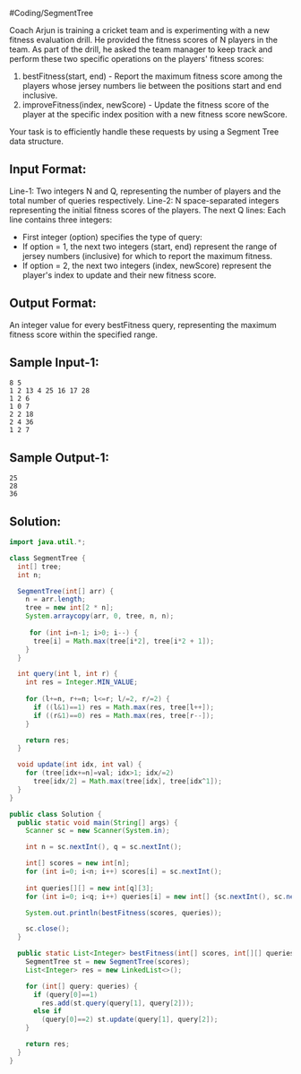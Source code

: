 #Coding/SegmentTree

Coach Arjun is training a cricket team and is experimenting with a new fitness evaluation drill. He provided the fitness scores of N players in the team. As part of the drill, he asked the team manager to keep track and perform these two specific operations on the players' fitness scores:
1. bestFitness(start, end) - Report the maximum fitness score among the players whose jersey numbers lie between the positions start and end inclusive.
2. improveFitness(index, newScore) - Update the fitness score of the player at the specific index position with a new fitness score newScore.

Your task is to efficiently handle these requests by using a Segment Tree data structure.

Input Format:  
-------------
Line-1: Two integers N and Q, representing the number of players and the total 
        number of queries respectively.
Line-2: N space-separated integers representing the initial fitness scores of 
        the players.
The next Q lines: Each line contains three integers: 
- First integer (option) specifies the type of query:
- If option = 1, the next two integers (start, end) represent the range of jersey numbers (inclusive) for which to report the maximum fitness.
- If option = 2, the next two integers (index, newScore) represent the player's index to update and their new fitness score.

Output Format:  
--------------
An integer value for every bestFitness query, representing the maximum fitness score within the specified range.

Sample Input-1:  
-------------
```
8 5
1 2 13 4 25 16 17 28
1 2 6
1 0 7
2 2 18
2 4 36
1 2 7
```

Sample Output-1:  
--------------
```
25
28
36
```

## Solution:

```java
import java.util.*;

class SegmentTree {
  int[] tree;
  int n;

  SegmentTree(int[] arr) {
    n = arr.length;
    tree = new int[2 * n];
    System.arraycopy(arr, 0, tree, n, n);
   
     for (int i=n-1; i>0; i--) {
      tree[i] = Math.max(tree[i*2], tree[i*2 + 1]);
    }
  }

  int query(int l, int r) {
    int res = Integer.MIN_VALUE;
    
    for (l+=n, r+=n; l<=r; l/=2, r/=2) {
      if ((l&1)==1) res = Math.max(res, tree[l++]);
      if ((r&1)==0) res = Math.max(res, tree[r--]);
    }

    return res;
  }

  void update(int idx, int val) {
    for (tree[idx+=n]=val; idx>1; idx/=2)
      tree[idx/2] = Math.max(tree[idx], tree[idx^1]);
  }
}

public class Solution {
  public static void main(String[] args) {
    Scanner sc = new Scanner(System.in);

    int n = sc.nextInt(), q = sc.nextInt();

    int[] scores = new int[n];
    for (int i=0; i<n; i++) scores[i] = sc.nextInt();
    
    int queries[][] = new int[q][3];
    for (int i=0; i<q; i++) queries[i] = new int[] {sc.nextInt(), sc.nextInt(), sc.nextInt()};

    System.out.println(bestFitness(scores, queries));

    sc.close();
  }

  public static List<Integer> bestFitness(int[] scores, int[][] queries) {
    SegmentTree st = new SegmentTree(scores);
    List<Integer> res = new LinkedList<>();

    for (int[] query: queries) {
      if (query[0]==1) 
        res.add(st.query(query[1], query[2]));
      else if 
        (query[0]==2) st.update(query[1], query[2]);
    }

    return res;
  }
}
```